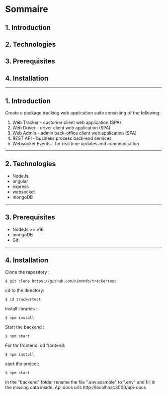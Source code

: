 # Sommaire

## 1. Introduction

## 2. Technologies

## 3. Prerequisites

## 4. Installation

---

## 1. Introduction

Create a package tracking web application suite consisting of the following:

1. Web Tracker - customer client web application (SPA)
2. Web Driver - driver client web application (SPA)
3. Web Admin - admin back-office client web application (SPA)
4. REST API - business process back-end services
5. Websocket Events - for real time updates and communication

---

## 2. Technologies

- NodeJs
- angular
- express
- websocket
- mongoDB

---

## 3. Prerequisites

- NodeJs >= v16
- mongoDB
- Git

---

## 4. Installation

Clone the repository :

    $ git clone https://github.com/nimondo/trackertest

cd to the directory:

    $ cd trackertest

Install libraries :

    $ npm install

Start the backend :

    $ npm start

For thr frontend: cd frontend:

    $ npm install

start the project:

    $ npm start

In the "backend" folder rename the file ".env.example" to ".env" and fill in the missing data inside.
Api docs urls http://localhost:3000/api-docs
